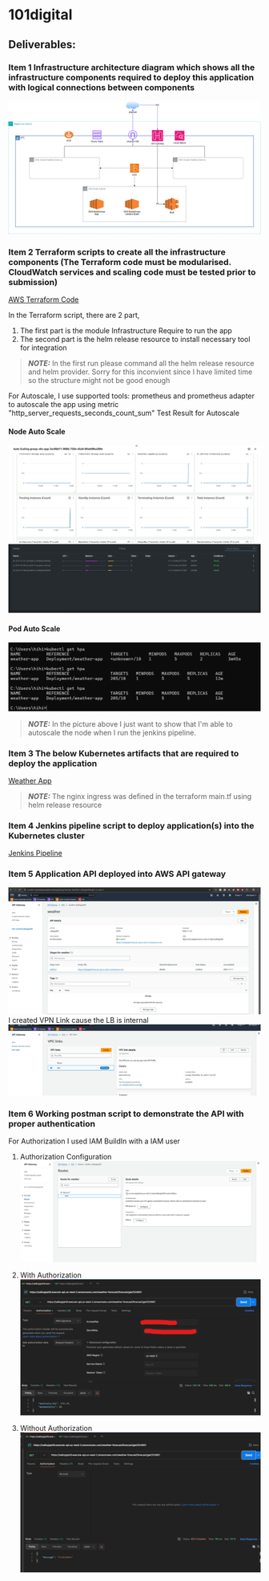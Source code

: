 # 101digital


## Deliverables:
### Item 1 Infrastructure architecture diagram which shows all the infrastructure components required to deploy this application with logical connections between components

![Image](101digital.drawio.png)

### Item 2 Terraform scripts to create all the infrastructure components (The Terraform code must be modularised. CloudWatch services and scaling code must be tested prior to submission)

[AWS Terraform Code](terraform/aws)

In the Terraform script, there are 2 part,
1. The first part is the module Infrastructure Require to run the app
2. The second part is the helm release resource to install necessary tool for integration
> **_NOTE:_**  In the first run please command all the helm release resource and helm provider. Sorry for this inconvient since I have limited time so the structure might not be good enough

For Autoscale, I use supported tools: prometheus and prometheus adapter to autoscale the app using metric "http_server_requests_seconds_count_sum"
Test Result for Autoscale

#### Node Auto Scale
![img_9.png](img_9.png)
![img_7.png](img_7.png)

#### Pod Auto Scale
![img_8.png](img_8.png)

> **_NOTE:_**  In the picture above I just want to show that I'm able to autoscale the node when I run the jenkins pipeline.

### Item 3 The below Kubernetes artifacts that are required to deploy the application

[Weather App](k8s-manifest/weatherapp)

> **_NOTE:_**  The nginx ingress was defined in the terraform main.tf using helm release resource

### Item 4 Jenkins pipeline script to deploy application(s) into the Kubernetes cluster
[Jenkins Pipeline](jenkins)

### Item 5 Application API deployed into AWS API gateway

![img_1.png](img_1.png)
I created VPN Link cause the LB is internal
![img_4.png](img_4.png)

### Item 6 Working postman script to demonstrate the API with proper authentication
For Authorization I used IAM BuildIn with a IAM user
1. Authorization Configuration
![img_5.png](img_5.png)

2. With Authorization
![img_6.png](img_6.png)

2. Without Authorization
![img_3.png](img_3.png)